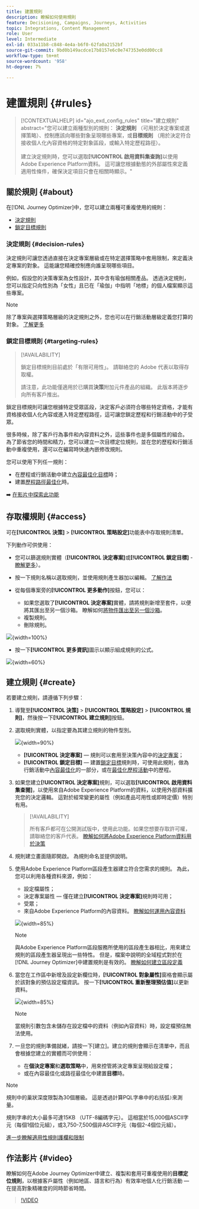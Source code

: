 ```yaml
---
title: 建置規則
description: 瞭解如何使用規則
feature: Decisioning, Campaigns, Journeys, Activities
topic: Integrations, Content Management
role: User
level: Intermediate
exl-id: 033a11b8-c848-4e4a-b6f0-62fa0a2152bf
source-git-commit: 9bd0b149acdce17b8157e6c0e747353e0dd00cc8
workflow-type: tm+mt
source-wordcount: '958'
ht-degree: 7%

---
```


# 建置規則 {#rules}

>[!CONTEXTUALHELP]
>id="ajo_exd_config_rules"
>title="建立規則"
>abstract="您可以建立兩種型別的規則： **決定規則** （可用於決定專案或選擇策略）、控制應該向哪些對象呈現哪些專案，或&#x200B;**目標規則** （用於決定符合接收個人化內容資格的特定對象區段，或輸入特定歷程路徑）。<br/><br/>建立決定規則時，您可以選取&#x200B;**[!UICONTROL 啟用資料集查詢]**&#x200B;以使用Adobe Experience Platform資料。 這可讓您根據動態的外部屬性來定義適用性條件，確保決定項目只會在相關時顯示。"

## 關於規則 {#about}

在[!DNL Journey Optimizer]中，您可以建立兩種可重複使用的規則：

* [決定規則](#decision-rules)
* [鎖定目標規則](#targeting-rules)

### 決定規則 {#decision-rules}

決定規則可讓您透過直接在決定專案層級或在特定選擇策略中套用限制，來定義決定專案的對象。 這能讓您精確控制應向誰呈現哪些項目。

例如，假設您的決策專案為女性設計，其中含有瑜伽相關產品。 透過決定規則，您可以指定只向性別為「女性」且已在「瑜伽」中指明「地標」的個人檔案顯示這些專案。

>[!NOTE]
>
>除了專案與選擇策略層級的決定規則之外，您也可以在行銷活動層級定義您打算的對象。 [了解更多](../campaigns/create-campaign.md#audience)

### 鎖定目標規則 {#targeting-rules}

>[!AVAILABILITY]
>
>鎖定目標規則目前處於「有限可用性」。 請聯絡您的 Adobe 代表以取得存取權。
>
>請注意，此功能僅適用於已購買&#x200B;**決策**&#x200B;附加元件產品的組織。 此版本將逐步向所有客戶推出。

鎖定目標規則可讓您根據特定受眾區段，決定客戶必須符合哪些特定資格，才能有資格接收個人化內容或進入特定歷程路徑，這可讓您鎖定歷程和行銷活動中的子受眾。

很多時候，除了客戶行為事件和內容資料之外，這些事件也是多個屬性的組合。 為了節省您的時間和精力，您可以建立一次目標定位規則，並在您的歷程和行銷活動中重複使用，還可以在編寫時快速內嵌修改規則。

您可以使用下列任一規則：

* 在歷程或行銷活動中建立[內容最佳化目標](../campaigns/campaigns-message-optimization.md#targeting)時；
* 建置[歷程路徑最佳化](../building-journeys/optimize.md#targeting)時。

➡️ [在影片中探索此功能](#video)

## 存取權規則 {#access}

可在&#x200B;**[!UICONTROL 決策]** > **[!UICONTROL 策略設定]**&#x200B;功能表中存取規則清單。

下列動作可供使用：

* 您可以篩選規則實體（**[!UICONTROL 決定專案]**&#x200B;或&#x200B;**[!UICONTROL 鎖定目標]** - [瞭解更多](#about)）。

* 按一下規則名稱以選取規則，並使用規則產生器加以編輯。 [了解作法](#create)

* 從每個專案旁的&#x200B;**[!UICONTROL 更多動作]**&#x200B;按鈕，您可以：

   * 如果您選取了&#x200B;**[!UICONTROL 決定專案]**&#x200B;實體，請將規則新增至套件，以便將其匯出至另一個沙箱。 瞭解如何[將物件匯出至另一個沙箱](../configuration/copy-objects-to-sandbox.md)。
   * 複製規則。
   * 刪除規則。

![](assets/rules-list.png){width=100%}

* 按一下&#x200B;**[!UICONTROL 更多資訊]**&#x200B;圖示以顯示組成規則的公式。

![](assets/rule-formula.png){width=60%}

## 建立規則 {#create}

若要建立規則，請遵循下列步驟：

1. 導覽至&#x200B;**[!UICONTROL 決策]** > **[!UICONTROL 策略設定]** > **[!UICONTROL 規則]**，然後按一下&#x200B;**[!UICONTROL 建立規則]**&#x200B;按鈕。

1. 選取規則實體，以指定要為其建立規則的物件型別。

   ![](assets/rules-select-entity.png){width=90%}

   * **[!UICONTROL 決定專案]** — 規則可以套用至決策內容中的[決定專案](#decision-rules)；
   * **[!UICONTROL 鎖定目標]** — 建置[鎖定目標](#targeting-rules)規則時，可使用此規則，做為行銷活動中[內容最佳化](../campaigns/campaigns-message-optimization.md#targeting)的一部分，或在[最佳化歷程活動](../building-journeys/optimize.md#targeting)中的歷程。

1. 如果您建立&#x200B;**[!UICONTROL 決定專案]**&#x200B;規則，可以選取&#x200B;**[!UICONTROL 啟用資料集查閱]**，以使用來自Adobe Experience Platform的資料，以使用外部資料擴充您的決定邏輯。 這對於經常變更的屬性（例如產品可用性或即時定價）特別有用。

   >[!AVAILABILITY]
   >
   >所有客戶都可在公開測試版中，使用此功能。如果您想要存取許可權，請聯絡您的客戶代表。 [瞭解如何將Adobe Experience Platform資料用於決策](../experience-decisioning/aep-data-exd.md)

1. 規則建立畫面隨即開啟。 為規則命名並提供說明。

1. 使用Adobe Experience Platform區段產生器建立符合您需求的規則。 為此，您可以利用各種資料來源，例如：
   * 設定檔屬性；
   * 決定專案屬性 — 僅在建立&#x200B;**[!UICONTROL 決定專案]**&#x200B;規則時可用；
   * 受眾；
   * 來自Adobe Experience Platform的內容資料。 [瞭解如何運用內容資料](context-data.md)

   ![](assets/decision-rules-build.png){width=85%}

   >[!NOTE]
   >
   >與Adobe Experience Platform區段服務所使用的區段產生器相比，用來建立規則的區段產生器呈現出一些特性。 但是，檔案中說明的全域程式對於在[!DNL Journey Optimizer]中建置規則是有效的。 [瞭解如何建立區段定義](../audience/creating-a-segment-definition.md)

1. 當您在工作區中新增及設定新欄位時，**[!UICONTROL 對象屬性]**&#x200B;窗格會顯示屬於該對象的預估設定檔資訊。 按一下&#x200B;**[!UICONTROL 重新整理預估值]**&#x200B;以更新資料。

   ![](assets/decision-rule-audience-properties.png){width=85%}

   >[!NOTE]
   >
   >當規則引數包含未儲存在設定檔中的資料（例如內容資料）時，設定檔預估無法使用。

1. 一旦您的規則準備就緒，請按一下[建立]。**&#x200B;** 建立的規則會顯示在清單中，而且會根據您建立的實體而可供使用：

   * 在&#x200B;**個決定專案**&#x200B;和&#x200B;**選取策略**&#x200B;中，用來控管將決定專案呈現給設定檔；
   * 或在內容最佳化或路徑最佳化中建置&#x200B;**目標**&#x200B;時。

>[!NOTE]
>
>規則中的巢狀深度限製為30個層級。 這是透過計算PQL字串中的右括弧`)`來測量。
>
>規則字串的大小最多可達15KB （UTF-8編碼字元）。 這相當於15,000個ASCII字元（每個1個位元組），或3,750-7,500個非ASCII字元（每個2-4個位元組）。
>
>[進一步瞭解適用性規則護欄和限制](decisioning-guardrails.md#eligibility-rules)

## 作法影片 {#video}

瞭解如何在Adobe Journey Optimizer中建立、複製和套用可重複使用的&#x200B;**目標定位規則**，以根據客戶屬性（例如地區、語言和行為）有效率地個人化行銷活動 — 在提高對象精確度的同時節省時間。

>[!VIDEO](https://video.tv.adobe.com/v/3476138/?captions=chi_hant&quality=12)
